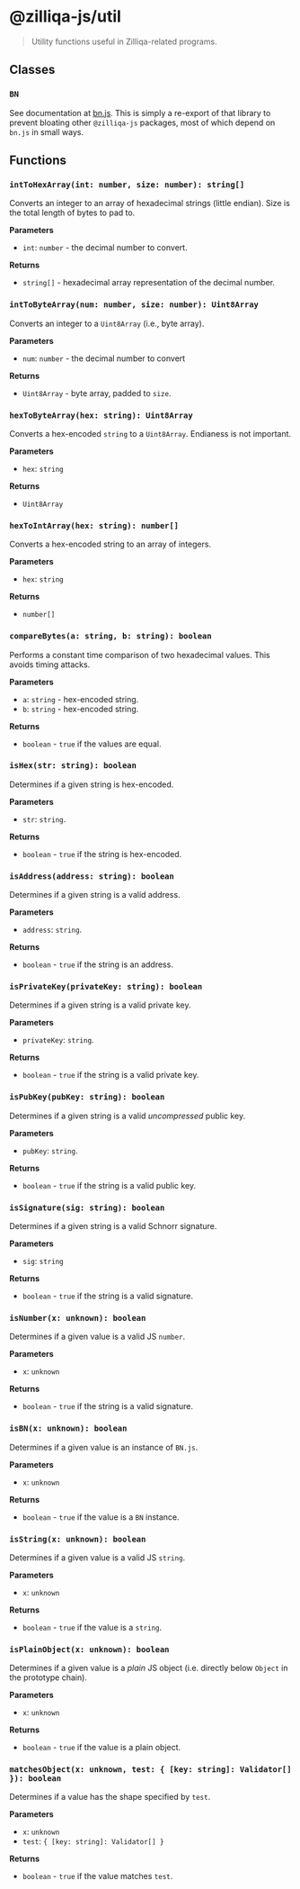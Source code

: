 # @zilliqa-js/util
> Utility functions useful in Zilliqa-related programs.

## Classes

### `BN`

See documentation at [bn.js](https://github.com/indutny/bn.js/). This is
simply a re-export of that library to prevent bloating other `@zilliqa-js`
packages, most of which depend on `bn.js` in small ways.

## Functions

### `intToHexArray(int: number, size: number): string[]`

Converts an integer to an array of hexadecimal strings (little endian). Size
is the total length of bytes to pad to.

**Parameters**

- `int`: `number` - the decimal number to convert.

**Returns**

- `string[]` - hexadecimal array representation of the decimal number.

### `intToByteArray(num: number, size: number): Uint8Array`

Converts an integer to a `Uint8Array` (i.e., byte array).

**Parameters**

- `num`: `number` - the decimal number to convert

**Returns**

- `Uint8Array` - byte array, padded to `size`.


### `hexToByteArray(hex: string): Uint8Array`

Converts a hex-encoded `string` to a `Uint8Array`. Endianess is not important.

**Parameters**

- `hex`: `string`

**Returns**

- `Uint8Array`


### `hexToIntArray(hex: string): number[]`

Converts a hex-encoded string to an array of integers.

**Parameters**

- `hex`: `string`

**Returns**

- `number[]`

### `compareBytes(a: string, b: string): boolean`

Performs a constant time comparison of two hexadecimal values. This avoids
timing attacks.

**Parameters**

- `a`: `string` - hex-encoded string.
- `b`: `string` - hex-encoded string.

**Returns**

- `boolean` - `true` if the values are equal.

### `isHex(str: string): boolean`

Determines if a given string is hex-encoded.

**Parameters**

- `str`: `string`.

**Returns**

- `boolean` - `true` if the string is hex-encoded.

### `isAddress(address: string): boolean`

Determines if a given string is a valid address.

**Parameters**

- `address`: `string`.

**Returns**

- `boolean` - `true` if the string is an address.

### `isPrivateKey(privateKey: string): boolean`

Determines if a given string is a valid private key.

**Parameters**

- `privateKey`: `string`.

**Returns**

- `boolean` - `true` if the string is a valid private key.

### `isPubKey(pubKey: string): boolean`

Determines if a given string is a valid _uncompressed_ public key.

**Parameters**

- `pubKey`: `string`.

**Returns**

- `boolean` - `true` if the string is a valid public key.

### `isSignature(sig: string): boolean`

Determines if a given string is a valid Schnorr signature.

**Parameters**

- `sig`: `string`

**Returns**

- `boolean` - `true` if the string is a valid signature.

### `isNumber(x: unknown): boolean`

Determines if a given value is a valid JS `number`.

**Parameters**

- `x`: `unknown`

**Returns**

- `boolean` - `true` if the string is a valid signature.

### `isBN(x: unknown): boolean`

Determines if a given value is an instance of `BN.js`.

**Parameters**

- `x`: `unknown`

**Returns**

- `boolean` - `true` if the value is a `BN` instance.


### `isString(x: unknown): boolean`

Determines if a given value is a valid JS `string`.

**Parameters**

- `x`: `unknown`

**Returns**

- `boolean` - `true` if the value is a `string`.

### `isPlainObject(x: unknown): boolean`

Determines if a given value is a _plain_ JS object (i.e. directly below
`Object` in the prototype chain).

**Parameters**

- `x`: `unknown`

**Returns**

- `boolean` - `true` if the value is a plain object.

### `matchesObject(x: unknown, test: { [key: string]: Validator[] }): boolean`

Determines if a value has the shape specified by `test`.

**Parameters**

- `x`: `unknown`
- `test`: `{ [key: string]: Validator[] }`

**Returns**

- `boolean` - `true` if the value matches `test`.

